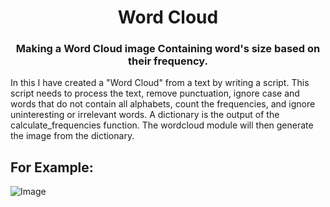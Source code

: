 <h1 align="center">Word Cloud</h1>
<h3 align="center">Making a Word Cloud image Containing word's size based on their frequency.</h3>


In this I have created a "Word Cloud" from a text by writing a script. This script needs to process the text, remove punctuation, ignore case and words that do not contain all alphabets, count the frequencies, and ignore uninteresting or irrelevant words. A dictionary is the output of the calculate_frequencies function. The wordcloud module will then generate the image from the dictionary.


## For Example:
![Image](https://github.com/simran2104/Word-Cloud/blob/master/download.png)


